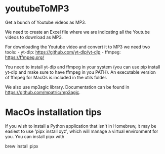 # youtubeToMP3
Get a bunch of Youtube vídeos as MP3.

We need to create an Excel file where we are indicating all the Youtube videos to download as MP3.

For downloading the Youtube video and convert it to MP3 we need two tools:
    - yt-dlp: https://github.com/yt-dlp/yt-dlp
    - ffmpeg: https://ffmpeg.org/
    
You need to install yt-dlp and ffmpeg in your system (you can use pip install yt-dlp and make sure to have ffmpeg in you PATH).
An executable version of ffmpeg for MacOs is included in the utils folder.

We also use mp3agic library. Documentation can be found in https://github.com/mpatric/mp3agic.



# MacOs installation tips
If you wish to install a Python application that isn't in Homebrew,
it may be easiest to use 'pipx install xyz', which will manage a
virtual environment for you. You can install pipx with
    
brew install pipx
